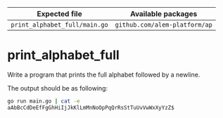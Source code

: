 | Expected file                 | Available packages            |
| ----------------------------- | ----------------------------- |
| `print_alphabet_full/main.go` | `github.com/alem-platform/ap` |

# print_alphabet_full


Write a program that prints the full alphabet followed by a newline.

The output should be as following:

```sh
go run main.go | cat -e
aAbBcCdDeEfFgGhHiIjJkKlLmMnNoOpPqQrRsStTuUvVwWxXyYzZ$
```
